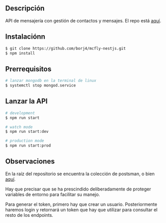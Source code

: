 ## Descripción

API de mensajería con gestión de contactos y mensajes. El repo está [aquí](https://github.com/borj4/mcfly-nestjs.git).

## Instalaciónn

```bash
$ git clone https://github.com/borj4/mcfly-nestjs.git
$ npm install
```

## Prerrequisitos

```bash
# lanzar mongodb en la terminal de linux
$ systemctl stop mongod.service
```
## Lanzar la API

```bash
# development
$ npm run start

# watch mode
$ npm run start:dev

# production mode
$ npm run start:prod
```

## Observaciones

En la raíz del repositorio se encuentra la colección de postsman, o bien [aquí](mcfly-nestjs.postman_collection.json).

Hay que precisar que se ha prescindido deliberadamente de proteger variables de entorno para facilitar su manejo.

Para generar el token, primero hay que crear un usuario. Posteriormente haremos login y retornará un token que hay que utilizar para consultar el resto de los endpoints.
